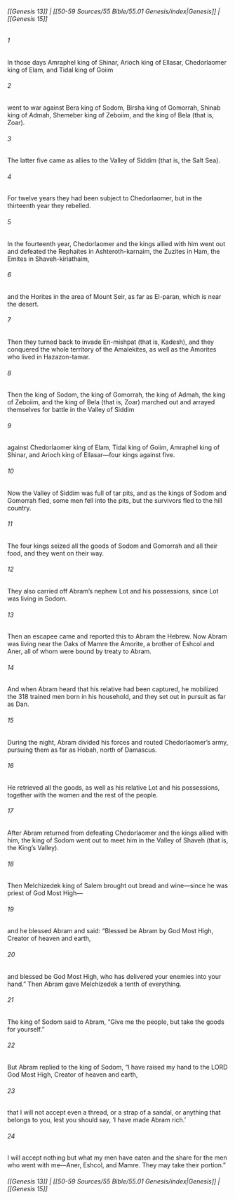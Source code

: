 
###### [[Genesis 13]] | [[50-59 Sources/55 Bible/55.01 Genesis/index|Genesis]] | [[Genesis 15]]

###### 1
In those days Amraphel king of Shinar, Arioch king of Ellasar, Chedorlaomer king of Elam, and Tidal king of Goiim
###### 2
went to war against Bera king of Sodom, Birsha king of Gomorrah, Shinab king of Admah, Shemeber king of Zeboiim, and the king of Bela (that is, Zoar).
###### 3
The latter five came as allies to the Valley of Siddim (that is, the Salt Sea).
###### 4
For twelve years they had been subject to Chedorlaomer, but in the thirteenth year they rebelled.
###### 5
In the fourteenth year, Chedorlaomer and the kings allied with him went out and defeated the Rephaites in Ashteroth-karnaim, the Zuzites in Ham, the Emites in Shaveh-kiriathaim,
###### 6
and the Horites in the area of Mount Seir, as far as El-paran, which is near the desert.
###### 7
Then they turned back to invade En-mishpat (that is, Kadesh), and they conquered the whole territory of the Amalekites, as well as the Amorites who lived in Hazazon-tamar.
###### 8
Then the king of Sodom, the king of Gomorrah, the king of Admah, the king of Zeboiim, and the king of Bela (that is, Zoar) marched out and arrayed themselves for battle in the Valley of Siddim
###### 9
against Chedorlaomer king of Elam, Tidal king of Goiim, Amraphel king of Shinar, and Arioch king of Ellasar—four kings against five.
###### 10
Now the Valley of Siddim was full of tar pits, and as the kings of Sodom and Gomorrah fled, some men fell into the pits, but the survivors fled to the hill country.
###### 11
The four kings seized all the goods of Sodom and Gomorrah and all their food, and they went on their way.
###### 12
They also carried off Abram’s nephew Lot and his possessions, since Lot was living in Sodom.
###### 13
Then an escapee came and reported this to Abram the Hebrew. Now Abram was living near the Oaks of Mamre the Amorite, a brother of Eshcol and Aner, all of whom were bound by treaty to Abram.
###### 14
And when Abram heard that his relative had been captured, he mobilized the 318 trained men born in his household, and they set out in pursuit as far as Dan.
###### 15
During the night, Abram divided his forces and routed Chedorlaomer’s army, pursuing them as far as Hobah, north of Damascus.
###### 16
He retrieved all the goods, as well as his relative Lot and his possessions, together with the women and the rest of the people.
###### 17
After Abram returned from defeating Chedorlaomer and the kings allied with him, the king of Sodom went out to meet him in the Valley of Shaveh (that is, the King’s Valley).
###### 18
Then Melchizedek king of Salem brought out bread and wine—since he was priest of God Most High—
###### 19
and he blessed Abram and said: “Blessed be Abram by God Most High, Creator of heaven and earth,
###### 20
and blessed be God Most High, who has delivered your enemies into your hand.” Then Abram gave Melchizedek a tenth of everything.
###### 21
The king of Sodom said to Abram, “Give me the people, but take the goods for yourself.”
###### 22
But Abram replied to the king of Sodom, “I have raised my hand to the LORD God Most High, Creator of heaven and earth,
###### 23
that I will not accept even a thread, or a strap of a sandal, or anything that belongs to you, lest you should say, ‘I have made Abram rich.’
###### 24
I will accept nothing but what my men have eaten and the share for the men who went with me—Aner, Eshcol, and Mamre. They may take their portion.”

###### [[Genesis 13]] | [[50-59 Sources/55 Bible/55.01 Genesis/index|Genesis]] | [[Genesis 15]]
